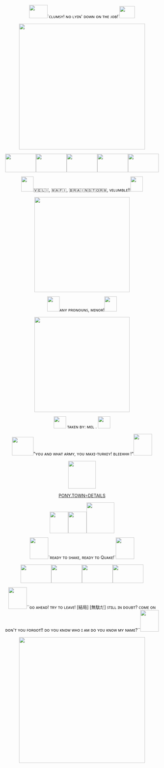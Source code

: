 <p align="center"><img width="60" height="43" src="https://64.media.tumblr.com/027b4a709a2ebcb9f59322bc4510433d/27341525ba2ff88d-b1/s100x200/a03aeaef4664967a5a74be43ca41c78b1995271c.pnj">`ᴄʟᴜᴍꜱʏ! ɴᴏ ʟʏɪɴ' ᴅᴏᴡɴ ᴏɴ ᴛʜᴇ ᴊᴏʙ!`<img width="50" height="39" src="https://64.media.tumblr.com/3c5cf5d3e6ad8ec51c0de0fcafa93017/8ef0b0bac74329dd-35/s100x200/a2c9ee84bee64aa297312cc2d78a60f976996afd.pnj">
<p align="center"> <img width="410" height="409" src="https://files.catbox.moe/l6fy69.gif"> </p>
<p align="center"><img width="100" height="60" src="https://64.media.tumblr.com/c306ded24c14bee359df819f1c75769f/8ef0b0bac74329dd-22/s250x400/1e98593ad56f8eab875689342460e7da0984701e.pnj"><img width="100" height="60" src="https://64.media.tumblr.com/f4129a2378b0b7455e548722fbee8098/8ef0b0bac74329dd-f2/s100x200/91b1585948430b8c9bf33ac105bacf4e1440e102.pnj"><img width="100" height="60" src="https://64.media.tumblr.com/9e1e5e43d2a9248dabd8fd020ed40939/8ef0b0bac74329dd-57/s100x200/930b3584baa6004079c63892b6e9b0a7e2bdceb0.pnj"><img width="100" height="60" src="https://64.media.tumblr.com/8702eebf835e866bbd9be2c03bc5b60f/8ef0b0bac74329dd-9d/s250x400/019e31f7d5b03cf2341462be3bd66b5040690fc3.pnj"><img width="100" height="60" src="https://64.media.tumblr.com/3c5cf5d3e6ad8ec51c0de0fcafa93017/8ef0b0bac74329dd-35/s100x200/a2c9ee84bee64aa297312cc2d78a60f976996afd.pnj">
<p align="center"> ​<img width="40" height="49" src="https://64.media.tumblr.com/daefaaa2340b48d190cf24d899d667f7/b18aff3ce9323114-1d/s100x200/78d0eab7c167ee61cfea089e3ea843e04167f105.pnj">🇻​​🇪​​🇱​​🇮​, ​🇲​​🇦​​🇫​​🇮​, ​🇧​​🇷​​🇦​​🇮​​🇳​​🇸​​🇹​​🇴​​🇷​​🇲​, ᴠᴇʟᴜᴍʙʟᴇ!!<img width="40" height="49" src="https://64.media.tumblr.com/66e5b819b7a948727e3f47ffcc54ce47/b18aff3ce9323114-28/s75x75_c1/6cc5b1c67749bb51536c9cb788c36addb5ed4d0e.gifv">
<p align="center"><img width="310" height="309" src="https://files.catbox.moe/pam9la.gif">
<p align="center"> <img width="40" height="49" src="https://64.media.tumblr.com/906a0de1515f3d5ef931b39f57ce8622/27341525ba2ff88d-b5/s250x400/5a00afb9688bb411c761e384aeb018ada1800c7e.pnj">ᴀɴʏ ᴘʀᴏɴᴏᴜɴꜱ, ᴍɪɴᴏʀ!<img width="40" height="49" src="https://64.media.tumblr.com/00b5b7252f1ede70cc144e07e02b5bac/27341525ba2ff88d-38/s100x200/ac7e4839b1910f72c2d016adcceecdc5d5e2b830.pnj">
<p align="center"><img width="310" height="309" src="https://files.catbox.moe/spigsu.jpg">
<p align="center"><img width="40" height="39" src="https://64.media.tumblr.com/33b7c71dad7a05c25134bd8cc0ee1a23/dd93deb219de9400-99/s100x200/bc380394b49d117f54f1370df3c2bf32620d0c53.pnj"> ᴛᴀᴋᴇɴ ʙʏ: ᴍᴇʟ .
<img width="40" height="39" src="https://64.media.tumblr.com/5c04e864bdaee7be3be9d38e090b6bfe/dd93deb219de9400-e2/s100x200/0c904cb4abae35560259454ebdfd0e720cbce69f.pnj">
<p align="center"> <img width="70" height="60" src="https://64.media.tumblr.com/06b47c81db26718876f849626f417ba4/7b09630c06092a99-1a/s100x200/4604cf36331a5cb153265ce32f01dc3efc3cf8f3.pnj">"ʏᴏᴜ ᴀɴᴅ ᴡʜᴀᴛ ᴀʀᴍʏ, ʏᴏᴜ ᴍᴀxɪ-ᴛᴜʀᴋᴇʏ! ʙʟᴇᴇʜʜʜ !"<img width="60" height="70" src="https://64.media.tumblr.com/0a1742873ba52c8be4ddf31517283392/7b09630c06092a99-78/s100x200/947b7b52862299f79dfaad875bdf1ec9bf3429ab.pnj">
<p align="center"><img width="90" height="90" src="https://files.catbox.moe/v3qjfs.gif">
<p align="center"><a href="https://www.patreon.com/preview/campaign?u=72833203&fan_landing=true&view_as=public" target="_blank">PONY.TOWN=DETAILS</a>
<p align="center"><img width="60" height="70" src="https://files.catbox.moe/txg679.png"><img width="60" height="70" src="https://64.media.tumblr.com/867d93bf10e89cc66cc9e1d00a9ec36b/daa0fddf21ff9628-c5/s100x200/47c73261ed166f529d7fbb085e82c81d6cb9b15d.pnj"><img width="90" height="100" src="https://64.media.tumblr.com/729aaa53b277efc2d157f48fdb8753db/daa0fddf21ff9628-89/s250x400/9c3119911946ed25cf2d11ef1dc1bbdec09e4d27.pnj">
<p align="center"><img width="60" height="70" src="https://64.media.tumblr.com/72d4630dd532910098bad130fe7c7763/6622434a82be4681-e4/s75x75_c1/a14206463ebe8202de90915328c9cd3077c625d9.gifv">`ʀᴇᴀᴅʏ ᴛᴏ ꜱʜᴀᴋᴇ, ʀᴇᴀᴅʏ ᴛᴏ Qᴜᴀᴋᴇ!`<img width="60" height="70" src="https://64.media.tumblr.com/2717139120a6d85336620f42d6675b17/6622434a82be4681-aa/s75x75_c1/49460be90c52756f5fe953985d5e8603fb5c06e5.gifv">
<p align="center"> <img width="100" height="60" src="https://files.catbox.moe/escpuc.jpg"><img width="100" height="60" src="https://64.media.tumblr.com/b15fa0f3bb70206bb14cc6a847c61b5e/6aabbea0af91b052-6f/s100x200/42f661b98d75667cfba9bab02a160154571611a2.gifv"><img width="100" height="60" src="https://64.media.tumblr.com/231796cb0902abbc37f0dccc0e2e8c0f/0a314c1722fc4072-6e/s100x200/3c54da33774d9a86064bbcb28a8be2109371136c.gifv"><img width="100" height="60" src="https://64.media.tumblr.com/8ec72ed108231101e5ef8cd614644274/6e4a2fac2e84088d-0b/s100x200/308b994a18e046eacbafed0183ac180f93e67e2a.gifv">
<p align="center"><img width="60" height="70" src="https://64.media.tumblr.com/b7c1c4b25ac014717d1ac0473451d3d2/0a314c1722fc4072-a3/s100x200/e3e04110c10c28a3e645ee339c3c06af6aa0a15f.pnj">``ɢᴏ ᴀʜᴇᴀᴅ! ᴛʀʏ ᴛᴏ ʟᴇᴀᴠᴇ! [結局] [無駄だ] ꜱᴛɪʟʟ ɪɴ ᴅᴏᴜʙᴛ? ᴄᴏᴍᴇ ᴏɴ ᴅᴏɴ'ᴛ ʏᴏᴜ ꜰᴏʀɢᴏᴛ!! ᴅᴏ ʏᴏᴜ ᴋɴᴏᴡ ᴡʜᴏ ɪ ᴀᴍ ᴅᴏ ʏᴏᴜ ᴋɴᴏᴡ ᴍʏ ɴᴀᴍᴇ?``<img width="60" height="70" src="https://files.catbox.moe/jjqhz5.jpg">
<p align="center"> <img width="410" height="409" src="https://files.catbox.moe/d7dhtm.jpg">
